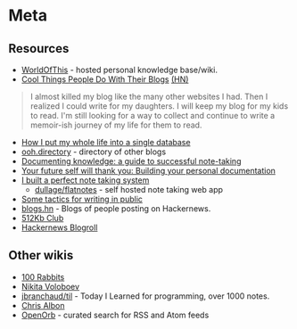 # Meta

## Resources

- [WorldOfThis](https://worldofthis.com) - hosted personal knowledge base/wiki.
- [Cool Things People Do With Their Blogs](https://brainbaking.com/post/2022/04/cool-things-people-do-with-their-blogs/) [(HN)](https://news.ycombinator.com/item?id=31199973)

> I almost killed my blog like the many other websites I had. Then I realized I could write for
> my daughters. I will keep my blog for my kids to read. I'm still looking for a way to collect and
> continue to write a memoir-ish journey of my life for them to read.

- [How I put my whole life into a single database](https://krausefx.com//blog/how-i-put-my-whole-life-into-a-single-database)
- [ooh.directory](https://ooh.directory) - directory of other blogs
- [Documenting knowledge: a guide to successful note-taking](https://github.com/readme/guides/documentation-note-taking)
- [Your future self will thank you: Building your personal documentation](https://github.com/readme/guides/private-documentation)
- [I built a perfect note taking system](https://thesloth.me/posts/6/)
  - [dullage/flatnotes](https://github.com/dullage/flatnotes) - self hosted note taking web app
- [Some tactics for writing in public](https://jvns.ca/blog/2023/08/07/tactics-for-writing-in-public/)
- [blogs.hn](https://blogs.hn/#) - Blogs of people posting on Hackernews.
- [512Kb Club](https://512kb.club)
- [Hackernews Blogroll](https://dm.hn)

## Other wikis

- [100 Rabbits](https://100r.co/site/index.html)
- [Nikita Voloboev](https://wiki.nikitavoloboev.xyz)
- [jbranchaud/til](https://github.com/jbranchaud/til) - Today I Learned for programming, over 1000 notes.
- [Chris Albon](https://chrisalbon.com/Home)
- [OpenOrb](https://openorb.idiot.sh/search) - curated search for RSS and Atom feeds
